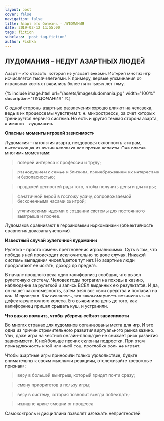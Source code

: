 ```yaml
---
layout: post
cover: false
navigation: false
title: Азарт это болезнь - ЛУДОМАНИЯ
date: 2019-02-12 11:55:00
tags: fiction
subclass: 'post tag-fiction'
author: Fishka
---
```


## ЛУДОМАНИЯ – НЕДУГ АЗАРТНЫХ ЛЮДЕЙ

Азарт – это страсть, которая не угасает веками. История многих игр исчисляется тысячелетиями. К примеру, первые упоминания об игральных костях появились более пяти тысяч лет тому. 

{% include image.html url="/assets/images/ludomania.jpg" width="100%" description="ЛУДОМАНИЯ" %}

С одной стороны азартные развлечения хорошо влияют на человека, ведь в их процессе мы чувствуем т. н. микрострессы, за счет которых тренируется нервная система. Но есть и другая темная сторона азарта, а именно – лудомания. 

**Опасные моменты игровой зависимости**

Лудомания – патология азарта, нездоровая склонность к играм, вытесняющая из жизни человека все прочие аспекты. Она опасна многими моментами:

> потерей интереса к профессии и труду;

> равнодушием к семье и близким, пренебрежением их интересами и безопасностью;

> продажей ценностей ради того, чтобы получить деньги для игры;

> фанатичной верой в госпожу удачу, сопровождаемой бесконечными часами за игрой;

> утопическими идеями о создании системы для постоянного выигрыша и прочее.

Лудоманов сравнивают в героиновыми наркоманами (объективность сравнения доказана учеными). 

**Известный случай рулеточной лудомании**

Рулетка – просто камень преткновения игрозависимых. Суть в том, что победа в ней происходит исключительно по воле случая. Никакой системы выпадения чисел/цветов тут нет. Но азартные люди продолжают ее искать, доходя до предела. 

В начале прошлого века один калифорниец сообщил, что вывел рулеточную систему. Человек годы потратил на походы в казино, наблюдение за рулеткой и запись ВСЕХ выданных ею результатов. И да, он нашел закономерность, затем взял все свои средства и поставил на кон. И проиграл. Как оказалось, эта закономерность возникла из-за дефекта рулеточного колеса. Его выявили за день до того, как калифорниец пришел срывать куш, и устранили. 

**Что важно помнить, чтобы уберечь себя от зависимости**

Во многих странах для лудоманов организованы места для игр. И это одна из причин стремительного развития виртуального рынка казино. Увы, даже игра на честной онлайн-площадке не снижает риск развития зависимости. К ней больше прочих склонны подростки. При этом принадлежность к той или иной соц. прослойке роли не играет.

Чтобы азартные игры приносили только удовольствие, будьте внимательны к своим мыслям и реакциям, отслеживайте тревожные признаки:

> веру в большой выигрыш, который придет почти сразу;

> смену приоритетов в пользу игры;

> веру в систему, которая позволит всегда побеждать;

> излишне яркие эмоции от процесса.

Самоконтроль и дисциплина позволят избежать неприятностей. 

